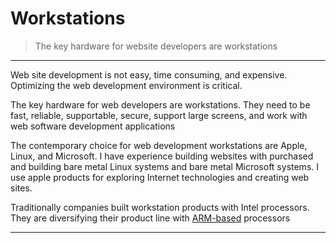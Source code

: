 # Workstations

>The key hardware for website developers are workstations

---

Web site development is not easy, time consuming, and expensive. Optimizing the web development environment is critical.

The key hardware for web developers are workstations. They need to be fast, reliable, supportable, secure, support large screens, and work with web software development applications

The contemporary choice for web development workstations are Apple, Linux, and Microsoft. I have experience building websites with purchased and building bare metal Linux systems and bare metal Microsoft systems. I use apple products for exploring Internet technologies and creating web sites.

Traditionally companies built workstation products with Intel processors. They are diversifying their product line with [ARM-based](https://en.wikipedia.org/wiki/ARM_architecture) processors

---

